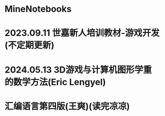 # MineNotebooks

# 2023.09.11 世嘉新人培训教材-游戏开发(不定期更新)

# 2024.05.13 3D游戏与计算机图形学重的数学方法(Eric Lengyel)

# 汇编语言第四版(王爽)(读完凉凉)

